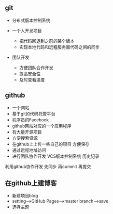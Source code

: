 ## git
- 分布式版本控制系统
- 一个人开发项目
  - 把代码回退到之前的某个版本
  - 实现本地代码和远程服务器代码之间的同步

- 团队开发
  - 方便团队合作开发
  - 提高安全性
  - 及时查看进度


## github
- 一个网站
- 基于git的代码托管平台
- 程序员的Facebook
- github网站对应的一个应用程序
- 有大量开源项目
- 方便搜索资源
- 在github上上传一些自己的项目 方便保存
- 通过远程地址访问
- 进行团队协作开发
VCS版本控制系统  历史记录


利用github协作开发
先同步
再commit
再提交

## 在github上建博客
- 新建项目blog
- setting-->GitHub Pages-->master branch-->save
- 选择主题
